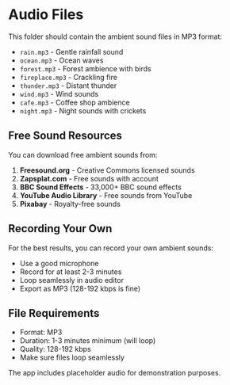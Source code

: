 # Audio Files

This folder should contain the ambient sound files in MP3 format:

- `rain.mp3` - Gentle rainfall sound
- `ocean.mp3` - Ocean waves
- `forest.mp3` - Forest ambience with birds
- `fireplace.mp3` - Crackling fire
- `thunder.mp3` - Distant thunder
- `wind.mp3` - Wind sounds
- `cafe.mp3` - Coffee shop ambience
- `night.mp3` - Night sounds with crickets

## Free Sound Resources

You can download free ambient sounds from:

1. **Freesound.org** - Creative Commons licensed sounds
2. **Zapsplat.com** - Free sounds with account
3. **BBC Sound Effects** - 33,000+ BBC sound effects
4. **YouTube Audio Library** - Free sounds from YouTube
5. **Pixabay** - Royalty-free sounds

## Recording Your Own

For the best results, you can record your own ambient sounds:
- Use a good microphone
- Record for at least 2-3 minutes
- Loop seamlessly in audio editor
- Export as MP3 (128-192 kbps is fine)

## File Requirements

- Format: MP3
- Duration: 1-3 minutes minimum (will loop)
- Quality: 128-192 kbps
- Make sure files loop seamlessly

The app includes placeholder audio for demonstration purposes.